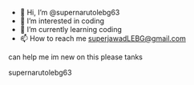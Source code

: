 - 👋 Hi, I’m @supernarutolebg63
- 👀 I’m interested in coding
- 🌱 I’m currently learning coding
- 📫 How to reach me superjawadLEBG@gmail.com

<!---
supernarutolebg63/supernarutolebg63 is a ✨ special ✨ repository because its `README.md` (this file) appears on your GitHub profile.
You can click the Preview link to take a look at your changes.
---> can help me im new on this please tanks
supernarutolebg63
